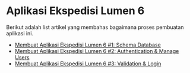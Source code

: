 # Aplikasi Ekspedisi Lumen 6

Berikut adalah list artikel yang membahas bagaimana proses pembuatan aplikasi ini.

* [Membuat Aplikasi Ekspedisi Lumen 6 #1: Schema Database](https://daengweb.id/membuat-aplikasi-ekspedisi-lumen-6-1-schema-database)
* [Membuat Aplikasi Ekspedisi Lumen 6 #2: Authentication & Manage Users](https://daengweb.id/membuat-aplikasi-ekspedisi-lumen-6-2-authentication-manage-users)
* [Membuat Aplikasi Ekspedisi Lumen 6 #3: Validation & Login](https://daengweb.id/membuat-aplikasi-ekspedisi-lumen-6-3-validation-login)
